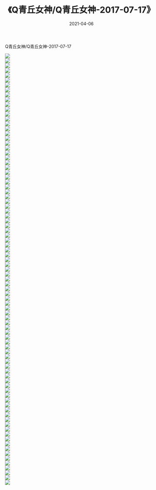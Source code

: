 ﻿---
layout: post
title:  《Q青丘女神/Q青丘女神-2017-07-17》
date:   2021-04-06
img: http://pic.660000.xyz/1:/网络美图/2021/Q青丘女神/Q青丘女神-2017-07-17/000.jpg
categories: [美女, 清纯, 唯美]
---

Q青丘女神/Q青丘女神-2017-07-17

 ![](http://pic.660000.xyz/1:/网络美图/2021/Q青丘女神/Q青丘女神-2017-07-17/001.jpg) <br>![](http://pic.660000.xyz/1:/网络美图/2021/Q青丘女神/Q青丘女神-2017-07-17/002.jpg) <br>![](http://pic.660000.xyz/1:/网络美图/2021/Q青丘女神/Q青丘女神-2017-07-17/003.jpg) <br>![](http://pic.660000.xyz/1:/网络美图/2021/Q青丘女神/Q青丘女神-2017-07-17/004.jpg) <br>![](http://pic.660000.xyz/1:/网络美图/2021/Q青丘女神/Q青丘女神-2017-07-17/005.jpg) <br>![](http://pic.660000.xyz/1:/网络美图/2021/Q青丘女神/Q青丘女神-2017-07-17/006.jpg) <br>![](http://pic.660000.xyz/1:/网络美图/2021/Q青丘女神/Q青丘女神-2017-07-17/007.jpg) <br>![](http://pic.660000.xyz/1:/网络美图/2021/Q青丘女神/Q青丘女神-2017-07-17/008.jpg) <br>![](http://pic.660000.xyz/1:/网络美图/2021/Q青丘女神/Q青丘女神-2017-07-17/009.jpg) <br>![](http://pic.660000.xyz/1:/网络美图/2021/Q青丘女神/Q青丘女神-2017-07-17/010.jpg) <br>![](http://pic.660000.xyz/1:/网络美图/2021/Q青丘女神/Q青丘女神-2017-07-17/011.jpg) <br>![](http://pic.660000.xyz/1:/网络美图/2021/Q青丘女神/Q青丘女神-2017-07-17/012.jpg) <br>![](http://pic.660000.xyz/1:/网络美图/2021/Q青丘女神/Q青丘女神-2017-07-17/013.jpg) <br>![](http://pic.660000.xyz/1:/网络美图/2021/Q青丘女神/Q青丘女神-2017-07-17/014.jpg) <br>![](http://pic.660000.xyz/1:/网络美图/2021/Q青丘女神/Q青丘女神-2017-07-17/015.jpg) <br>![](http://pic.660000.xyz/1:/网络美图/2021/Q青丘女神/Q青丘女神-2017-07-17/016.jpg) <br>![](http://pic.660000.xyz/1:/网络美图/2021/Q青丘女神/Q青丘女神-2017-07-17/017.jpg) <br>![](http://pic.660000.xyz/1:/网络美图/2021/Q青丘女神/Q青丘女神-2017-07-17/018.jpg) <br>![](http://pic.660000.xyz/1:/网络美图/2021/Q青丘女神/Q青丘女神-2017-07-17/019.jpg) <br>![](http://pic.660000.xyz/1:/网络美图/2021/Q青丘女神/Q青丘女神-2017-07-17/020.jpg) <br>![](http://pic.660000.xyz/1:/网络美图/2021/Q青丘女神/Q青丘女神-2017-07-17/021.jpg) <br>![](http://pic.660000.xyz/1:/网络美图/2021/Q青丘女神/Q青丘女神-2017-07-17/022.jpg) <br>![](http://pic.660000.xyz/1:/网络美图/2021/Q青丘女神/Q青丘女神-2017-07-17/023.jpg) <br>![](http://pic.660000.xyz/1:/网络美图/2021/Q青丘女神/Q青丘女神-2017-07-17/024.jpg) <br>![](http://pic.660000.xyz/1:/网络美图/2021/Q青丘女神/Q青丘女神-2017-07-17/025.jpg) <br>![](http://pic.660000.xyz/1:/网络美图/2021/Q青丘女神/Q青丘女神-2017-07-17/026.jpg) <br>![](http://pic.660000.xyz/1:/网络美图/2021/Q青丘女神/Q青丘女神-2017-07-17/027.jpg) <br>![](http://pic.660000.xyz/1:/网络美图/2021/Q青丘女神/Q青丘女神-2017-07-17/028.jpg) <br>![](http://pic.660000.xyz/1:/网络美图/2021/Q青丘女神/Q青丘女神-2017-07-17/029.jpg) <br>![](http://pic.660000.xyz/1:/网络美图/2021/Q青丘女神/Q青丘女神-2017-07-17/030.jpg) <br>![](http://pic.660000.xyz/1:/网络美图/2021/Q青丘女神/Q青丘女神-2017-07-17/031.jpg) <br>![](http://pic.660000.xyz/1:/网络美图/2021/Q青丘女神/Q青丘女神-2017-07-17/032.jpg) <br>![](http://pic.660000.xyz/1:/网络美图/2021/Q青丘女神/Q青丘女神-2017-07-17/033.jpg) <br>![](http://pic.660000.xyz/1:/网络美图/2021/Q青丘女神/Q青丘女神-2017-07-17/034.jpg) <br>![](http://pic.660000.xyz/1:/网络美图/2021/Q青丘女神/Q青丘女神-2017-07-17/035.jpg) <br>![](http://pic.660000.xyz/1:/网络美图/2021/Q青丘女神/Q青丘女神-2017-07-17/036.jpg) <br>![](http://pic.660000.xyz/1:/网络美图/2021/Q青丘女神/Q青丘女神-2017-07-17/037.jpg) <br>![](http://pic.660000.xyz/1:/网络美图/2021/Q青丘女神/Q青丘女神-2017-07-17/038.jpg) <br>![](http://pic.660000.xyz/1:/网络美图/2021/Q青丘女神/Q青丘女神-2017-07-17/039.jpg) <br>![](http://pic.660000.xyz/1:/网络美图/2021/Q青丘女神/Q青丘女神-2017-07-17/040.jpg) <br>![](http://pic.660000.xyz/1:/网络美图/2021/Q青丘女神/Q青丘女神-2017-07-17/041.jpg) <br>![](http://pic.660000.xyz/1:/网络美图/2021/Q青丘女神/Q青丘女神-2017-07-17/042.jpg) <br>![](http://pic.660000.xyz/1:/网络美图/2021/Q青丘女神/Q青丘女神-2017-07-17/043.jpg) <br>![](http://pic.660000.xyz/1:/网络美图/2021/Q青丘女神/Q青丘女神-2017-07-17/044.jpg) <br>![](http://pic.660000.xyz/1:/网络美图/2021/Q青丘女神/Q青丘女神-2017-07-17/045.jpg) <br>![](http://pic.660000.xyz/1:/网络美图/2021/Q青丘女神/Q青丘女神-2017-07-17/046.jpg) <br>![](http://pic.660000.xyz/1:/网络美图/2021/Q青丘女神/Q青丘女神-2017-07-17/047.jpg) <br>![](http://pic.660000.xyz/1:/网络美图/2021/Q青丘女神/Q青丘女神-2017-07-17/048.jpg) <br>![](http://pic.660000.xyz/1:/网络美图/2021/Q青丘女神/Q青丘女神-2017-07-17/049.jpg) <br>![](http://pic.660000.xyz/1:/网络美图/2021/Q青丘女神/Q青丘女神-2017-07-17/050.jpg) <br>![](http://pic.660000.xyz/1:/网络美图/2021/Q青丘女神/Q青丘女神-2017-07-17/051.jpg) <br>![](http://pic.660000.xyz/1:/网络美图/2021/Q青丘女神/Q青丘女神-2017-07-17/052.jpg) <br>![](http://pic.660000.xyz/1:/网络美图/2021/Q青丘女神/Q青丘女神-2017-07-17/053.jpg) <br>![](http://pic.660000.xyz/1:/网络美图/2021/Q青丘女神/Q青丘女神-2017-07-17/054.jpg) <br>![](http://pic.660000.xyz/1:/网络美图/2021/Q青丘女神/Q青丘女神-2017-07-17/055.jpg) <br>![](http://pic.660000.xyz/1:/网络美图/2021/Q青丘女神/Q青丘女神-2017-07-17/056.jpg) <br>![](http://pic.660000.xyz/1:/网络美图/2021/Q青丘女神/Q青丘女神-2017-07-17/057.jpg) <br>![](http://pic.660000.xyz/1:/网络美图/2021/Q青丘女神/Q青丘女神-2017-07-17/058.jpg) <br>![](http://pic.660000.xyz/1:/网络美图/2021/Q青丘女神/Q青丘女神-2017-07-17/059.jpg) <br>![](http://pic.660000.xyz/1:/网络美图/2021/Q青丘女神/Q青丘女神-2017-07-17/060.jpg) <br>![](http://pic.660000.xyz/1:/网络美图/2021/Q青丘女神/Q青丘女神-2017-07-17/061.jpg) <br>![](http://pic.660000.xyz/1:/网络美图/2021/Q青丘女神/Q青丘女神-2017-07-17/062.jpg) <br>![](http://pic.660000.xyz/1:/网络美图/2021/Q青丘女神/Q青丘女神-2017-07-17/063.jpg) <br>![](http://pic.660000.xyz/1:/网络美图/2021/Q青丘女神/Q青丘女神-2017-07-17/064.jpg) <br>![](http://pic.660000.xyz/1:/网络美图/2021/Q青丘女神/Q青丘女神-2017-07-17/065.jpg) <br>![](http://pic.660000.xyz/1:/网络美图/2021/Q青丘女神/Q青丘女神-2017-07-17/066.jpg) <br>![](http://pic.660000.xyz/1:/网络美图/2021/Q青丘女神/Q青丘女神-2017-07-17/067.jpg) <br>![](http://pic.660000.xyz/1:/网络美图/2021/Q青丘女神/Q青丘女神-2017-07-17/068.jpg) <br>![](http://pic.660000.xyz/1:/网络美图/2021/Q青丘女神/Q青丘女神-2017-07-17/069.jpg) <br>![](http://pic.660000.xyz/1:/网络美图/2021/Q青丘女神/Q青丘女神-2017-07-17/070.jpg) <br>![](http://pic.660000.xyz/1:/网络美图/2021/Q青丘女神/Q青丘女神-2017-07-17/071.jpg) <br>![](http://pic.660000.xyz/1:/网络美图/2021/Q青丘女神/Q青丘女神-2017-07-17/072.jpg) <br>![](http://pic.660000.xyz/1:/网络美图/2021/Q青丘女神/Q青丘女神-2017-07-17/073.jpg) <br>![](http://pic.660000.xyz/1:/网络美图/2021/Q青丘女神/Q青丘女神-2017-07-17/074.jpg) <br>![](http://pic.660000.xyz/1:/网络美图/2021/Q青丘女神/Q青丘女神-2017-07-17/075.jpg) <br>![](http://pic.660000.xyz/1:/网络美图/2021/Q青丘女神/Q青丘女神-2017-07-17/076.jpg) <br>![](http://pic.660000.xyz/1:/网络美图/2021/Q青丘女神/Q青丘女神-2017-07-17/077.jpg) <br>![](http://pic.660000.xyz/1:/网络美图/2021/Q青丘女神/Q青丘女神-2017-07-17/078.jpg) <br>![](http://pic.660000.xyz/1:/网络美图/2021/Q青丘女神/Q青丘女神-2017-07-17/079.jpg) <br>![](http://pic.660000.xyz/1:/网络美图/2021/Q青丘女神/Q青丘女神-2017-07-17/080.jpg) <br>![](http://pic.660000.xyz/1:/网络美图/2021/Q青丘女神/Q青丘女神-2017-07-17/081.jpg) <br>![](http://pic.660000.xyz/1:/网络美图/2021/Q青丘女神/Q青丘女神-2017-07-17/082.jpg) <br>![](http://pic.660000.xyz/1:/网络美图/2021/Q青丘女神/Q青丘女神-2017-07-17/083.jpg) <br>![](http://pic.660000.xyz/1:/网络美图/2021/Q青丘女神/Q青丘女神-2017-07-17/084.jpg) <br>![](http://pic.660000.xyz/1:/网络美图/2021/Q青丘女神/Q青丘女神-2017-07-17/085.jpg) <br>![](http://pic.660000.xyz/1:/网络美图/2021/Q青丘女神/Q青丘女神-2017-07-17/086.jpg) <br>![](http://pic.660000.xyz/1:/网络美图/2021/Q青丘女神/Q青丘女神-2017-07-17/087.jpg) <br>![](http://pic.660000.xyz/1:/网络美图/2021/Q青丘女神/Q青丘女神-2017-07-17/088.jpg) <br>![](http://pic.660000.xyz/1:/网络美图/2021/Q青丘女神/Q青丘女神-2017-07-17/089.jpg) <br>